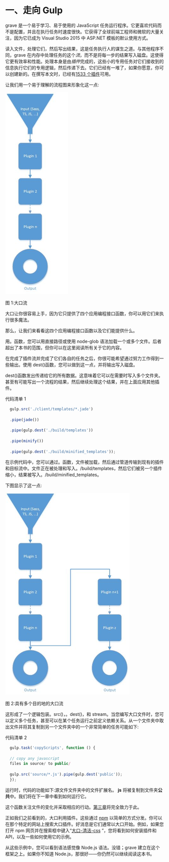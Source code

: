 # 一、走向 Gulp

grave 是一个易于学习、易于使用的 JavaScript 任务运行程序。它更喜欢代码而不是配置，并且在执行任务时速度很快。它获得了全球前端工程师和微软的大量关注，因为它已成为 Visual Studio 2015 中 ASP.NET 模板的默认使用方式。

读入文件，处理它们，然后写出结果，这是任务执行人的谋生之道。与其他程序不同，grave 在内存中处理任务的这个*流*，而不是将每一步的结果写入磁盘。这使得它更有效率和性能。处理本身是由*插件*完成的，这些小的专用任务对它们接收到的信息执行它们的专用逻辑，然后传递下去。它们已经有一堆了，如果你愿意，你可以创建新的。在撰写本文时，已经有[1533 个插件](http://gulpjs.com/plugins/)可用。

让我们用一个易于理解的流程图来形象化这一点:

![](img/00003.jpeg)

图 1:大口流

大口让你很容易上手，因为它只提供了四个应用编程接口函数，你可以用它们来执行很多魔法。

那么，让我们来看看这四个应用编程接口函数以及它们能提供什么。

用。函数，您可以用直接路径或使用 node-glob 语法加载一个或多个文件。后者超出了本书的范围，但你可以在这里阅读所有关于它的内容。

在完成了插件流并完成了它们各自的任务之后，你很可能希望通过努力工作得到一些输出。使用 dest()函数，您可以做到这一点，并将输出写入磁盘。

dest()函数发出传递给它的所有数据。这意味着它可以在需要时写入多个文件夹。甚至有可能写出一个流程的结果，然后继续处理这个结果，并在上面应用其他插件。

代码清单 1

```js
  gulp.src('./client/templates/*.jade')

  .pipe(jade())

  .pipe(gulp.dest('./build/templates'))

  .pipe(minify())

  .pipe(gulp.dest('./build/minified_templates'));

```

在示例代码中，您可以通过。函数，文件被加载，然后通过管道传输到现有的插件和目标流中。文件正在被处理和写入。/build/templates，然后它们被另一个插件缩小，结果被写入。/build/minified_templates。

下图显示了这一点:

![](img/00004.jpeg)

图 2:具有多个目的地的大口流

这形成了一个逻辑包装。src()，。dest()，和 stream。当您编写大口文件时，您可以定义多个任务，甚至可以在某个任务运行之前定义依赖关系。从一个文件夹中取出文件并将其复制到另一个文件夹中的一个非常简单的任务可能如下:

代码清单 2

```js
  gulp.task('copyScripts', function () {

  // copy any javascript
  files in source/ to public/

  gulp.src('source/*.js').pipe(gulp.dest('public'));
  });

```

运行时，代码的功能如下:源文件文件夹中的文件扩展名。 **js** 将被复制到文件夹**公共**中。我们将在下一章中看到如何运行它。

这个函数关注文件的变化并采取相应的行动。[第三章](3.html#_Chapter_3_Watching)将完全致力于此。

正如我们之前看到的，大口利用插件。这些通过 [npm](https://www.npmjs.com/) 以简单的方式分发。你可以在那个特定的网站上搜索大口插件。好消息是它们通常以大口开始。例如，如果您打开 npm 网页并在搜索框中键入“[大口-清洁-css](https://www.npmjs.com/search?q=gulp-clean-css) ”，您将看到如何安装插件和 API，以及一些如何使用它的示例。

从这些示例中，您可以看到语法感觉像 Node.js 语法。没错；grave 建立在这个框架之上。如果你不知道 Node.js，那很好——你仍然可以继续阅读这本书。